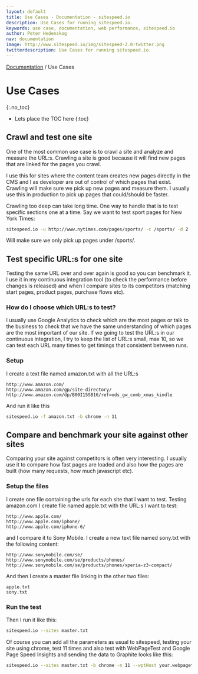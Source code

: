 ```yaml
---
layout: default
title: Use Cases - Documentation - sitespeed.io
description: Use Cases for running sitespeed.io.
keywords: use case, documentation, web performance, sitespeed.io
author: Peter Hedenskog
nav: documentation
image: http://www.sitespeed.io/img/sitespeed-2.0-twitter.png
twitterdescription: Use Cases for running sitespeed.io.
---
```

[Documentation](/documentation/) / Use Cases

# Use Cases
{:.no_toc}

* Lets place the TOC here
{:toc}

## Crawl and test one site
One of the most common use case is to crawl a site and analyze and measure the URL:s. Crawling a site is good because it will find new pages that are linked for the pages you crawl.

I use this for sites where the content team creates new pages directly in the CMS and I as developer are out of control of which pages that exist. Crawling will make sure we pick up new pages and measure them. I usually use this in production to pick up pages that could/should be faster.

Crawling too deep can take long time. One way to handle that is to test specific sections one at a time. Say we want to test sport pages for New York Times:

~~~bash
sitespeed.io -u http://www.nytimes.com/pages/sports/ -c /sports/ -d 2
~~~

Will make sure we only pick up pages under /sports/.

## Test specific URL:s for one site
Testing the same URL over and over again is good so you can benchmark it. I use it in my continuous integration tool (to check the performance before changes is released) and when I compare sites to its competitors (matching start pages, product pages, purchase flows etc).


### How do I choose which URL:s to test?
I usually use Google Analytics to check which are the most pages or talk to the business to check that we have the same understanding of which pages are the most important of our site. If we going to test the URL:s in our continuous integration, I try to keep the list of URL:s small, max 10, so we can test each URL many times to get timings that consistent between runs.

### Setup
I create a text file named amazon.txt with all the URL:s

~~~
http://www.amazon.com/
http://www.amazon.com/gp/site-directory/
http://www.amazon.com/dp/B00I15SB16/ref=ods_gw_comb_xmas_kindle
~~~

And run it like this

~~~bash
sitespeed.io -f amazon.txt -b chrome -n 11
~~~

## Compare and benchmark your site against other sites
Comparing your site against competitors is often very interesting. I usually use it to compare how fast pages are loaded and also how the pages are built (how many requests, how much javascript etc).

### Setup the files
I create one file containing the urls for each site that I want to test. Testing amazon.com I create file named apple.txt with the URL:s I want to test:

~~~
http://www.apple.com/
http://www.apple.com/iphone/
http://www.apple.com/iphone-6/
~~~

and I compare it to Sony Mobile. I create a new text file named sony.txt with the following content:

~~~
http://www.sonymobile.com/se/
http://www.sonymobile.com/se/products/phones/
http://www.sonymobile.com/se/products/phones/xperia-z3-compact/
~~~

And then I create a master file linking in the other two files:

~~~
apple.txt
sony.txt
~~~

### Run the test
Then I run it like this:

~~~bash
sitespeed.io --sites master.txt
~~~

Of course you can add all the parameters as usual to sitespeed, testing your site using
chrome, test 11 times and also test with WebPageTest and Google Page Speed Insights and sending the data to Graphite looks like this:

~~~bash
sitespeed.io --sites master.txt -b chrome -n 11 --wptHost your.webpagetest.com --gpsiKey YOUR_GOOGLE_KEY --graphiteHost mygraphitehost.com
~~~
